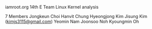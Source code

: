 iamroot.org 14th E Team Linux Kernel analysis

7 Members
Jongkeun Choi
Hanvit Chung
Hyeongjong Kim
Jisung Kim (kimjs3115@gmail.com)
Yeomin Nam
Joonsoo Noh
Kyoungmin Oh
